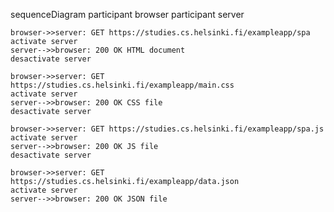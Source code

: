 sequenceDiagram
    participant browser
    participant server

    browser->>server: GET https://studies.cs.helsinki.fi/exampleapp/spa
    activate server
    server-->>browser: 200 OK HTML document
    desactivate server

    browser->>server: GET https://studies.cs.helsinki.fi/exampleapp/main.css
    activate server
    server-->>browser: 200 OK CSS file
    desactivate server

    browser->>server: GET https://studies.cs.helsinki.fi/exampleapp/spa.js
    activate server
    server-->>browser: 200 OK JS file
    desactivate server

    browser->>server: GET https://studies.cs.helsinki.fi/exampleapp/data.json
    activate server
    server-->>browser: 200 OK JSON file